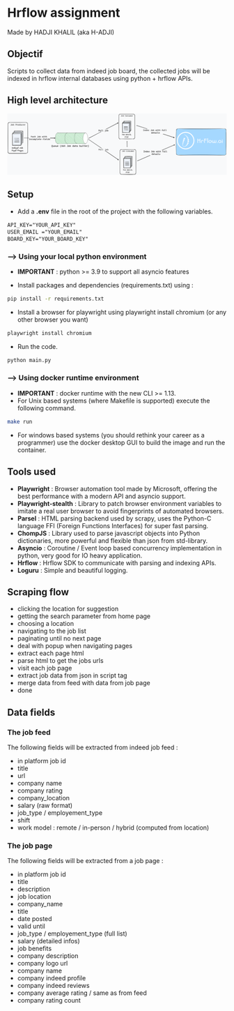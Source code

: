 # Hrflow assignment
<!-- ADD GITHUB URL -->
Made by HADJI KHALIL (aka H-ADJI)

## Objectif

Scripts to collect data from indeed job board, the collected jobs will be indexed in hrflow internal databases using python + hrflow APIs.

## High level architecture

![architecture image](/assets/indeed_crawler.png "architecture")

## Setup

- Add a  **.env**  file in the root of the project with the following variables.

```dosini
API_KEY="YOUR_API_KEY"
USER_EMAIL ="YOUR_EMAIL"
BOARD_KEY="YOUR_BOARD_KEY"
```

### --> Using your local python environment

- **IMPORTANT** : python >= 3.9 to support all asyncio features

- Install packages and dependencies (requirements.txt) using :

```sh
pip install -r requirements.txt
```

- Install a browser for playwright using playwright install chromium (or any other browser you want)

```sh
playwright install chromium
```

- Run the code.

```sh
python main.py
```

### --> Using docker runtime environment

- **IMPORTANT** : docker runtime with the new CLI >= 1.13.
- For Unix based systems (where Makefile is supported) execute the following command.

```sh
make run
```

- For windows based systems (you should rethink your career as a programmer) use the docker desktop GUI to build the image and run the container.

## Tools used

- **Playwright** : Browser automation tool made by Microsoft, offering the best performance with a modern API and asyncio support.
- **Playwright-stealth** : Library to patch browser environment variables to imitate a real user browser to avoid fingerprints of automated browsers.
- **Parsel** : HTML parsing backend used by scrapy, uses the Python-C language FFI (Foreign Functions Interfaces) for super fast parsing.
- **ChompJS**  : Library used to parse javascript objects into Python dictionaries, more powerful and flexible than json from std-library.
- **Asyncio** : Coroutine / Event loop based concurrency implementation in python, very good for IO heavy application.
- **Hrflow** : Hrflow SDK to communicate with parsing and indexing APIs.
- **Loguru** : Simple and beautiful logging.

## Scraping flow

- clicking the location for suggestion
- getting the search parameter from home page
- choosing a location
- navigating to the job list
- paginating until no next page
- deal with popup when navigating pages
- extract each page html
- parse html to get the jobs urls
- visit each job page
- extract job data from json in script tag
- merge data from feed with data from job page
- done

## Data fields

### The job feed

The following fields will be extracted from indeed job feed :

- in platform job id
- title
- url
- company name
- company rating
- company_location
- salary (raw format)
- job_type / employement_type
- shift
- work model : remote / in-person / hybrid (computed from location)

### The job page

The following fields will be extracted from a job page :

- in platform job id
- title
- description
- job location
- company_name
- title
- date posted
- valid until
- job_type / employement_type (full list)
- salary (detailed infos)
- job benefits
- company description
- company logo url
- company name
- company indeed profile
- company indeed reviews
- company average rating / same as from feed
- company rating count
